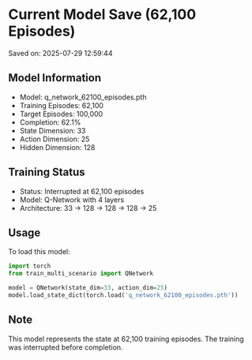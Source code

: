 # Current Model Save (62,100 Episodes)

Saved on: 2025-07-29 12:59:44

## Model Information
- Model: q_network_62100_episodes.pth
- Training Episodes: 62,100
- Target Episodes: 100,000
- Completion: 62.1%
- State Dimension: 33
- Action Dimension: 25
- Hidden Dimension: 128

## Training Status
- Status: Interrupted at 62,100 episodes
- Model: Q-Network with 4 layers
- Architecture: 33 -> 128 -> 128 -> 128 -> 25

## Usage
To load this model:
```python
import torch
from train_multi_scenario import QNetwork

model = QNetwork(state_dim=33, action_dim=25)
model.load_state_dict(torch.load('q_network_62100_episodes.pth'))
```

## Note
This model represents the state at 62,100 training episodes.
The training was interrupted before completion.

